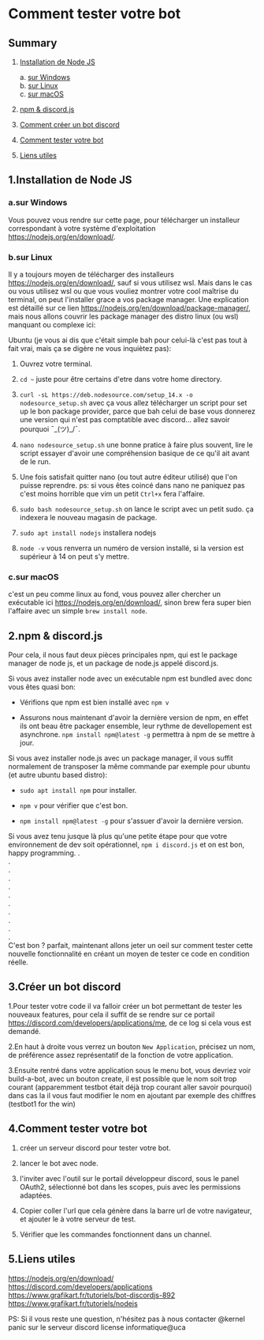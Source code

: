 # **Comment tester votre bot**

## Summary

1. [Installation de Node JS](https://github.com/panic-at-the-kernel/discord-bot-challenge/blob/main/TUTORIEL.md#1installation-de-node-js)

    a. [sur Windows](https://github.com/panic-at-the-kernel/discord-bot-challenge/blob/main/TUTORIEL.md#asur-windows)   
    b. [sur Linux](https://github.com/panic-at-the-kernel/discord-bot-challenge/blob/main/TUTORIEL.md#bsur-linux)  
    c. [sur macOS](https://github.com/panic-at-the-kernel/discord-bot-challenge/blob/main/TUTORIEL.md#csur-macos)  

2. [npm & discord.js](https://github.com/panic-at-the-kernel/discord-bot-challenge/blob/main/TUTORIEL.md#2npm--discordjs)

3. [Comment créer un bot discord](https://github.com/panic-at-the-kernel/discord-bot-challenge/blob/main/TUTORIEL.md#3cr%C3%A9er-un-bot-discord)

4. [Comment tester votre bot](https://github.com/panic-at-the-kernel/discord-bot-challenge/blob/main/TUTORIEL.md#4comment-tester-votre-bot)

5. [Liens utiles](https://github.com/panic-at-the-kernel/discord-bot-challenge/blob/main/TUTORIEL.md#5liens-utiles)

## 1.Installation de Node JS

### a.sur Windows

Vous pouvez vous rendre sur cette page, pour télécharger un installeur correspondant à votre système d'exploitation <https://nodejs.org/en/download/>.

### b.sur Linux

Il y a toujours moyen de télécharger des installeurs <https://nodejs.org/en/download/>, sauf si vous utilisez wsl. Mais dans le cas ou vous utilisez wsl ou que vous vouliez montrer votre cool maîtrise du terminal, on peut l'installer grace a vos package manager. Une explication est détaillé sur ce lien <https://nodejs.org/en/download/package-manager/>, mais nous allons couvrir les package manager des distro linux (ou wsl) manquant ou complexe ici:

Ubuntu (je vous ai dis que c'était simple bah pour celui-là c'est pas tout à fait vrai, mais ça se digère ne vous inquiètez pas):

1. Ouvrez votre terminal.

2. ```cd ~``` juste pour être certains d'etre dans votre home directory.

3. ```curl -sL https://deb.nodesource.com/setup_14.x -o nodesource_setup.sh``` avec ça vous allez télécharger un script pour set up le bon package provider, parce que bah celui de base vous donnerez une version qui n'est pas comptatible avec discord... allez savoir pourquoi ¯\_(ツ)_/¯.

4. ```nano nodesource_setup.sh``` une bonne pratice à faire plus souvent, lire le script essayer d'avoir une compréhension basique de ce qu'il ait avant de le run.

5. Une fois satisfait quitter nano (ou tout autre éditeur utilisé) que l'on puisse reprendre.
ps: si vous êtes coincé dans nano ne paniquez pas c'est moins horrible que vim un petit ```Ctrl+x``` fera l'affaire.

6. ```sudo bash nodesource_setup.sh``` on lance le script avec un petit sudo. ça indexera le nouveau magasin de package.

7. ```sudo apt install nodejs``` installera nodejs

8. ```node -v``` vous renverra un numéro de version installé, si la version est supérieur à 14 on peut s'y mettre.

### c.sur macOS

c'est un peu comme linux au fond, vous pouvez aller chercher un exécutable ici <https://nodejs.org/en/download/>, sinon brew fera super bien l'affaire avec un simple ```brew install node```.

## 2.npm & discord.js

Pour cela, il nous faut deux pièces principales npm, qui est le package manager de node js, et un package de node.js appelé discord.js.

Si vous avez installer node avec un exécutable npm est bundled avec donc vous êtes quasi bon:

* Vérifions que npm est bien installé avec ```npm v```

* Assurons nous maintenant d'avoir la dernière version de npm, en effet ils ont beau être packager ensemble, leur rythme de devellopement est asynchrone. ```npm install npm@latest -g``` permettra à npm de se mettre à jour.

Si vous avez installer node.js avec un package manager, il vous suffit normalement de transposer la même commande par exemple pour ubuntu (et autre ubuntu based distro):

* ```sudo apt install npm``` pour installer.

* ```npm v``` pour vérifier que c'est bon.

* ```npm install npm@latest -g``` pour s'assuer d'avoir la dernière version.

Si vous avez tenu jusque là plus qu'une petite étape pour que votre environnement de dev soit opérationnel, ```npm i discord.js``` et on est bon, happy programming.
.  
.  
.  
.  
.  
.  
.  
.  
.  
.  
.  
C'est bon ? parfait, maintenant allons jeter un oeil sur comment tester cette nouvelle fonctionnalité en créant un moyen de tester ce code en condition réelle.

## 3.Créer un bot discord

1.Pour tester votre code il va falloir créer un bot permettant de tester les nouveaux features, pour cela il suffit de se rendre sur ce portail <https://discord.com/developers/applications/me>, de ce log si cela vous est demandé.

2.En haut à droite vous verrez un bouton ```New Application```, précisez un nom, de préférence assez représentatif de la fonction de votre application.

3.Ensuite rentré dans votre application sous le menu bot, vous devriez voir build-a-bot, avec un bouton create, il est possible que le nom soit trop courant (apparemment testbot était déjà trop courant aller savoir pourquoi) dans cas la il vous faut modifier le nom en ajoutant par exemple des chiffres (testbot1 for the win)

## 4.Comment tester votre bot

1. créer un serveur discord pour tester votre bot.

2. lancer le bot avec node.

3. l'inviter avec l'outil sur le portail développeur discord, sous le panel OAuth2, sélectionné bot dans les scopes, puis avec les permissions adaptées.

4. Copier coller l'url que cela génère dans la barre url de votre navigateur, et ajouter le à votre serveur de test.

5. Vérifier que les commandes fonctionnent dans un channel.

## 5.Liens utiles

<https://nodejs.org/en/download/>  
<https://discord.com/developers/applications>  
<https://www.grafikart.fr/tutoriels/bot-discordjs-892>  
<https://www.grafikart.fr/tutoriels/nodejs>  

PS: Si il vous reste une question, n'hésitez pas à nous contacter @kernel panic sur le serveur discord license informatique@uca
